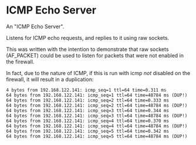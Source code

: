 # ICMP Echo Server

An "ICMP Echo Server". 

Listens for ICMP echo requests, and replies to it using raw sockets.

This was written with the intention to demonstrate that raw sockets (AF_PACKET) could be used to listen for packets that were not enabled in the firewall.

In fact, due to the nature of ICMP, if this is run with icmp *not* disabled on the firewall, it will result in a duplication:

```console
4 bytes from 192.168.122.141: icmp_seq=1 ttl=64 time=0.311 ms
64 bytes from 192.168.122.141: icmp_seq=1 ttl=64 time=48784 ms (DUP!)
64 bytes from 192.168.122.141: icmp_seq=2 ttl=64 time=0.333 ms
64 bytes from 192.168.122.141: icmp_seq=2 ttl=64 time=48784 ms (DUP!)
64 bytes from 192.168.122.141: icmp_seq=3 ttl=64 time=0.344 ms
64 bytes from 192.168.122.141: icmp_seq=3 ttl=64 time=48784 ms (DUP!)
64 bytes from 192.168.122.141: icmp_seq=4 ttl=64 time=0.370 ms
64 bytes from 192.168.122.141: icmp_seq=4 ttl=64 time=48784 ms (DUP!)
64 bytes from 192.168.122.141: icmp_seq=5 ttl=64 time=0.342 ms
64 bytes from 192.168.122.141: icmp_seq=5 ttl=64 time=48784 ms (DUP!)
```
